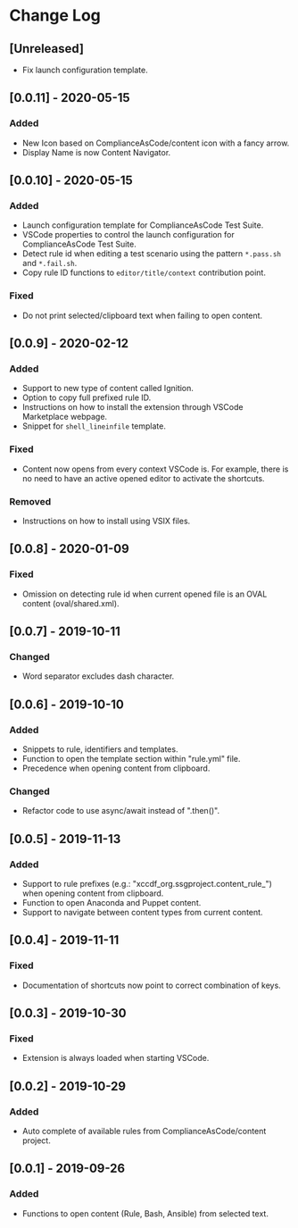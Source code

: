 # Change Log

## [Unreleased]
- Fix launch configuration template.

## [0.0.11] - 2020-05-15
### Added
- New Icon based on ComplianceAsCode/content icon with a fancy arrow.
- Display Name is now Content Navigator.

## [0.0.10] - 2020-05-15
### Added
- Launch configuration template for ComplianceAsCode Test Suite.
- VSCode properties to control the launch configuration for ComplianceAsCode Test Suite.
- Detect rule id when editing a test scenario using the pattern `*.pass.sh` and `*.fail.sh`.
- Copy rule ID functions to `editor/title/context` contribution point.
### Fixed
- Do not print selected/clipboard text when failing to open content.

## [0.0.9] - 2020-02-12
### Added
- Support to new type of content called Ignition.
- Option to copy full prefixed rule ID.
- Instructions on how to install the extension through VSCode Marketplace webpage.
- Snippet for `shell_lineinfile` template.
### Fixed
- Content now opens from every context VSCode is. For example, there is no need to have an active opened editor to activate the shortcuts.
### Removed
- Instructions on how to install using VSIX files.

## [0.0.8] - 2020-01-09
### Fixed
- Omission on detecting rule id when current opened file is an OVAL content (oval/shared.xml).

## [0.0.7] - 2019-10-11
### Changed
- Word separator excludes dash character.

## [0.0.6] - 2019-10-10
### Added
- Snippets to rule, identifiers and templates.
- Function to open the template section within "rule.yml" file.
- Precedence when opening content from clipboard.

### Changed
- Refactor code to use async/await instead of ".then()".

## [0.0.5] - 2019-11-13
### Added
- Support to rule prefixes (e.g.: "xccdf_org.ssgproject.content_rule_") when opening content from clipboard.
- Function to open Anaconda and Puppet content.
- Support to navigate between content types from current content.

## [0.0.4] - 2019-11-11
### Fixed
- Documentation of shortcuts now point to correct combination of keys.

## [0.0.3] - 2019-10-30
### Fixed
- Extension is always loaded when starting VSCode.

## [0.0.2] - 2019-10-29
### Added
- Auto complete of available rules from ComplianceAsCode/content project.

## [0.0.1] - 2019-09-26
### Added
- Functions to open content (Rule, Bash, Ansible) from selected text.
